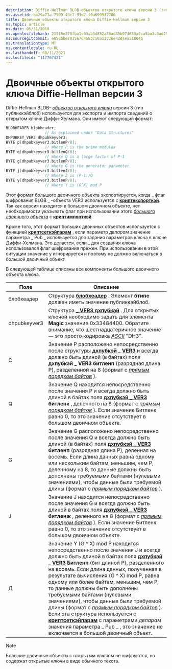 ```yaml
---
description: Diffie-Hellman BLOB-объектов открытого ключа версии 3 (тип ПУБЛИККЭЙБЛОБ) используется для экспорта и импорта сведений о открытом ключе Диффи-Хелмана.
ms.assetid: ba29a71a-7509-49c7-93d2-f0a699532706
title: Двоичные объекты открытого ключа Diffie-Hellman версии 3
ms.topic: article
ms.date: 05/31/2018
ms.openlocfilehash: 21515e370fba1c63ab3d852a88ad45b974683a3ca5ba3c3ad258733593fb6e5c
ms.sourcegitcommit: e858bbe701567d4583c50a11326e42d7ea51804b
ms.translationtype: MT
ms.contentlocale: ru-RU
ms.lasthandoff: 08/11/2021
ms.locfileid: "117767421"
---
```

# <a name="diffie-hellman-version-3-public-key-blobs"></a>Двоичные объекты открытого ключа Diffie-Hellman версии 3

Diffie-Hellman BLOB- [*объектов открытого ключа*](../secgloss/p-gly.md) версии 3 (тип публиккэйблоб) используется для экспорта и импорта сведений о открытом ключе Диффи-Хелмана. Они имеют следующий формат:


```C++
BLOBHEADER blobheader; 
                 // As explained under "Data Structures"
DHPUBKEY_VER3 dhpubkeyver3;
BYTE p[dhpubkeyver3.bitlenP/8]; 
                 // Where P is the prime modulus
BYTE q[dhpubkeyver3.bitlenQ/8]; 
                 // Where Q is a large factor of P-1
BYTE g[dhpubkeyver3.bitlenP/8]; 
                 // Where G is the generator parameter
BYTE j[dhpubkeyver3.bitlenJ/8]; 
                 // Where J is (P-1)/Q
BYTE y[dhpubkeyver3.bitlenP/8]; 
                 // Where Y is (G^X) mod P
```



Этот формат большого двоичного объекта экспортируется, когда \_ флаг шифрования BLOB \_ -объекта VER3 используется с [**криптекспорткэй**](/windows/desktop/api/Wincrypt/nf-wincrypt-cryptexportkey). Так как версия находится в большом двоичном объекте, нет необходимости указывать флаг при использовании этого [*большого двоичного объекта*](../secgloss/b-gly.md) с [**криптимпорткэй**](/windows/desktop/api/Wincrypt/nf-wincrypt-cryptimportkey).

Кроме того, этот формат больших двоичных объектов используется с функцией [**криптсеткэйпарам**](/windows/desktop/api/Wincrypt/nf-wincrypt-cryptsetkeyparam) , если параметр *двпарам* значение параметра \_ Pub \_ используется для задания параметров ключа в ключе Диффи-Хелмана. Это делается, если \_ для создания ключа использовался флаг шифрования прежен. При использовании в этой ситуации значение y игнорируется и поэтому не должно включаться в большой двоичный объект.

В следующей таблице описаны все компоненты большого двоичного объекта ключа.



| Поле        | Описание                                                                                                                                                                                                                                                                                                                                                                                                                                                                                                                                                                                                                                                                                                         |
|--------------|---------------------------------------------------------------------------------------------------------------------------------------------------------------------------------------------------------------------------------------------------------------------------------------------------------------------------------------------------------------------------------------------------------------------------------------------------------------------------------------------------------------------------------------------------------------------------------------------------------------------------------------------------------------------------------------------------------------------|
| блобхеадер   | Структура [**блобхеадер**](/windows/desktop/api/Wincrypt/ns-wincrypt-publickeystruc) . Элемент **бтипе** должен иметь значение публиккэйблоб.                                                                                                                                                                                                                                                                                                                                                                                                                                                                                                                                                                                                          |
| dhpubkeyver3 | Структура [**\_ VER3 дхпубкэй**](/windows/win32/api/wincrypt/ns-wincrypt-dhpubkey_ver3) . Для открытых ключей необходимо задать для элемента **Magic** значение 0x33484400. Обратите внимание, что шестнадцатеричное значение — это просто кодировка [*ASCII*](../secgloss/a-gly.md) "DH3".                                                                                                                                                                                                                                                                                                                                                                                                                                                            |
| С            | Значение P расположено непосредственно после структуры [**дхпубкэй \_ VER3**](/windows/win32/api/wincrypt/ns-wincrypt-dhpubkey_ver3) и всегда должно быть длиной (в байтах) поля **дхпубкэй \_ VER3** **битленп** (разрядная длина P), разделенной на 8 (формат с [*прямым порядком байтов*](../secgloss/l-gly.md) ).                                                                                                                                                                                                                                                                                                                                                                                           |
| Q            | Значение Q находится непосредственно после значения P и всегда должно быть длиной в байтах поля [**дхпубкэй \_ VER3**](/windows/win32/api/wincrypt/ns-wincrypt-dhpubkey_ver3) **битленк** , деленного на 8 (формат с [*прямым порядком байтов*](../secgloss/l-gly.md) ). Если значение Битленк равно 0, то это значение отсутствует в большом двоичном объекте.                                                                                                                                                                                                                                                                                                                                                                 |
| G            | Значение G расположено непосредственно после значения Q и всегда должно быть длиной (в байтах) поля [**дхпубкэй \_ VER3**](/windows/win32/api/wincrypt/ns-wincrypt-dhpubkey_ver3) **битленп** (разрядная длина P), деленная на восемь. Если длина данных равна одному или нескольким байтам, меньшим, чем P, деленному на 8, то данные должны быть дополнены требуемыми байтами (нулевыми значениями), чтобы данные были требуемой длины (формат с [*прямым порядком байтов*](../secgloss/l-gly.md) ).                                                                                                                                                                                                                              |
| J            | Значение J находится непосредственно после значения G и всегда должно быть длиной в байтах поля [**дхпубкэй \_ VER3**](/windows/win32/api/wincrypt/ns-wincrypt-dhpubkey_ver3) **битленж** , деленного на 8 (формат с [*прямым порядком байтов*](../secgloss/l-gly.md) ). Если значение Битленк равно 0, то это значение отсутствует в большом двоичном объекте.                                                                                                                                                                                                                                                                                                                                                                 |
| Д            | Значение Y (G ^ X) mod P находится непосредственно после значения J и всегда должно быть длиной в байтах поля [**дхпубкэй \_ VER3**](/windows/win32/api/wincrypt/ns-wincrypt-dhpubkey_ver3) **Битленп** (бит длиной P), разделенного на восемь. Если длина данных, полученная в результате вычисления (G ^ X) mod P, равна одному или более байтам, меньшим, чем P, то данные должны быть дополнены требуемыми байтами (нулевыми значениями), чтобы данные были требуемой длины (формат с [*прямым порядком байтов*](../secgloss/l-gly.md) ). Если эта структура используется с [**криптсеткэйпарам**](/windows/desktop/api/Wincrypt/nf-wincrypt-cryptsetkeyparam) с параметрами *двпарам* значения параметра \_ Pub \_ , это значение не включается в большой двоичный объект. |



 

> [!Note]  
> Большие двоичные объекты с открытым ключом не шифруются, но содержат открытые ключи в виде обычного текста.

 

 

 
